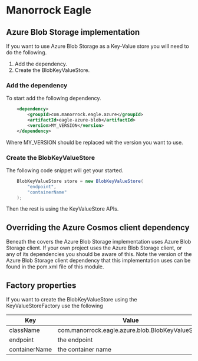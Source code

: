 # Manorrock Eagle

## Azure Blob Storage implementation

If you want to use Azure Blob Storage as a Key-Value store you will need to do
the following.

1. Add the dependency.
2. Create the BlobKeyValueStore.

### Add the dependency

To start add the following dependency.

```xml
    <dependency>
        <groupId>com.manorrock.eagle.azure</groupId>
        <artifactId>eagle-azure-blob</artifactId>
        <version>MY_VERSION</version>
    </dependency>
```

Where MY_VERSION should be replaced wit the version you want to use.

### Create the BlobKeyValueStore

The following code snippet will get your started.

```java
    BlobKeyValueStore store = new BlobKeyValueStore(
        "endpoint",
        "containerName"
    );
```

Then the rest is using the KeyValueStore APIs.

## Overriding the Azure Cosmos client dependency

Beneath the covers the Azure Blob Storage implementation uses Azure Blob Storage
client. If your own project uses the Azure Blob Storage client, or any of its 
dependencies you should be aware of this. Note the version of the Azure Blob 
Storage client dependency that this implementation uses can be found in the
pom.xml file of this module.

## Factory properties

If you want to create the BlobKeyValueStore using the KeyValueStoreFactory 
use the following

| Key | Value 
| --- | -----
| className | com.manorrock.eagle.azure.blob.BlobKeyValueStore
| endpoint | the endpoint
| containerName | the container name
